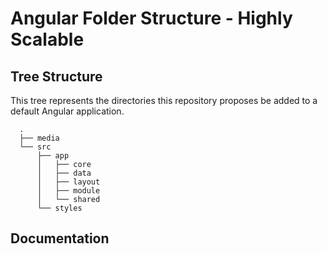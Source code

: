 Angular Folder Structure - Highly Scalable
========================================
Tree Structure
--------------

This tree represents the directories this repository proposes be added to a
default Angular application.

```
  .
  ├── media
  └── src
      ├── app
      │   ├── core
      │   ├── data
      │   ├── layout
      │   ├── module
      │   └── shared
      └── styles
```

Documentation
-------------

